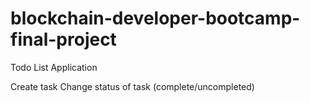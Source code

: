 # blockchain-developer-bootcamp-final-project

Todo List Application

Create task
Change status of task (complete/uncompleted)

